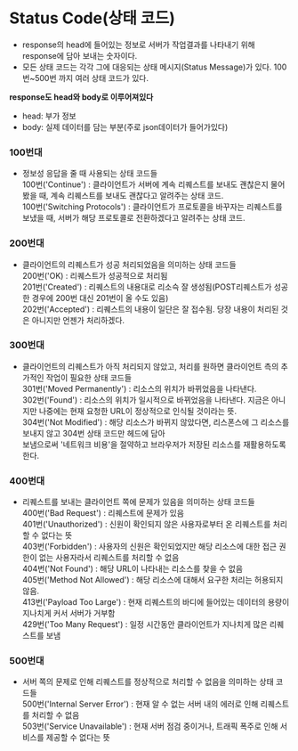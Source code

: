 # Status Code(상태 코드)

- response의 head에 들어있는 정보로 서버가 작업결과를 나타내기 위해 response에 담아 보내는 숫자이다.
- 모든 상태 코드는 각각 그에 대응되는 상태 메시지(Status Message)가 있다. 100번~500번 까지 여러 상태 코드가 있다.

<b>response도 head와 body로 이루어져있다</b>

- head: 부가 정보
- body: 실제 데이터를 담는 부분(주로 json데이터가 들어가있다)

### 100번대

- 정보성 응답을 줄 때 사용되는 상태 코드들  
  100번('Continue') : 클라이언트가 서버에 계속 리퀘스트를 보내도 괜찮은지 물어봤을 때, 계속 리퀘스트를 보내도 괜찮다고 알려주는 상태 코드.  
  100번('Switching Protocols') : 클라이언트가 프로토콜을 바꾸자는 리퀘스트를 보냈을 때, 서버가 해당 프로토콜로 전환하겠다고 알려주는 상태 코드.

### 200번대

- 클라이언트의 리퀘스트가 성공 처리되었음을 의미하는 상태 코드들  
  200번('OK) : 리퀘스트가 성공적으로 처리됨  
  201번('Created') : 리퀘스트의 내용대로 리소슥 잘 생성됨(POST리퀘스트가 성공한 경우에 200번 대신 201번이 올 수도 있음)  
  202번('Accepted') : 리퀘스트의 내용이 일단은 잘 접수됨. 당장 내용이 처리된 것은 아니지만 언젠가 처리하겠다.

### 300번대

- 클라이언트의 리퀘스트가 아직 처리되지 않았고, 처리를 원하면 클라이언트 측의 추가적인 작업이 필요한 상태 코드들  
  301번('Moved Permanently') : 리소스의 위치가 바뀌었음을 나타낸다.  
  302번('Found') : 리소스의 위치가 일시적으로 바뀌었음을 나타낸다. 지금은 아니지만 나중에는 현재 요청한 URL이 정상적으로 인식될 것이라는 뜻.  
  304번('Not Modified') : 해당 리소스가 바뀌지 않았다면, 리스폰스에 그 리소스를 보내지 않고 304번 상태 코드만 헤드에 담아  
  보냄으로써 '네트워크 비용'을 절약하고 브라우저가 저장된 리소스를 재활용하도록 한다.

### 400번대

- 리퀘스트를 보내는 클라이언트 쪽에 문제가 있음을 의미하는 상태 코드들  
  400번('Bad Request') : 리퀘스트에 문제가 있음  
  401번('Unauthorized') : 신원이 확인되지 않은 사용자로부터 온 리퀘스트를 처리할 수 없다는 뜻  
  403번('Forbidden') : 사용자의 신원은 확인되었지만 해당 리소스에 대한 접근 권한이 없는 사용자라서 리퀘스트를 처리할 수 없음  
  404번('Not Found') : 해당 URL이 나타내는 리소스를 찾을 수 없음  
  405번('Method Not Allowed') : 해당 리소스에 대해서 요구한 처리는 허용되지 않음.  
  413번('Payload Too Large') : 현재 리퀘스트의 바디에 들어있는 데이터의 용량이 지나치게 커서 서버가 거부함  
  429번('Too Many Request') : 일정 시간동안 클라이언트가 지나치게 많은 리퀘스트를 보냄

### 500번대

- 서버 쪽의 문제로 인해 리퀘스트를 정상적으로 처리할 수 없음을 의미하는 상태 코드들  
  500번('Internal Server Error') : 현재 알 수 없는 서버 내의 에러로 인해 리퀘스트를 처리할 수 없음  
  503번('Service Unavailable') : 현재 서버 점검 중이거나, 트래픽 폭주로 인해 서비스를 제공할 수 없다는 뜻
